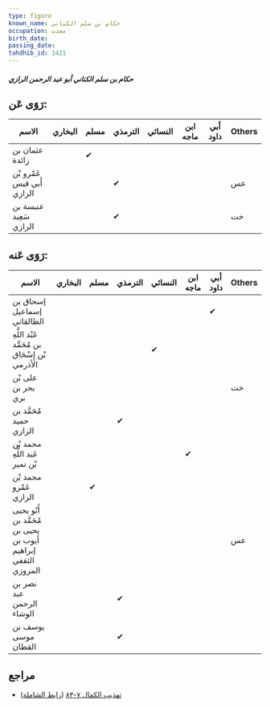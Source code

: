 ```yaml
---
type: figure
known_name: حكام بن سلم الكناني
occupation: محدث
birth_date:
passing_date:
tahdhib_id: 1421
---
```

##### حكام بن سلم الكناني أبو عبد الرحمن الرازي

## رَوَى عَن:
| الاسم                      | البخاري | مسلم | الترمذي | النسائي | ابن ماجه | أبي داود | Others |
| -------------------------- | ------- | ---- | ------- | ------- | -------- | -------- | ------ |
| عثمان بن زائدة             |         | ✔    |         |         |          |          |        |
| عَمْرو بْن أَبي قيس الرازي |         |      | ✔       |         |          |          | عس     |
| عنبسة بن سَعِيد الرازي     |         |      | ✔       |         |          |          | خت     |
## رَوَى عَنه:
| الاسم                                                         | البخاري | مسلم | الترمذي | النسائي | ابن ماجه | أبي داود | Others |
| ------------------------------------------------------------- | ------- | ---- | ------- | ------- | -------- | -------- | ------ |
| إسحاق بن إسماعيل الطالقاني                                    |         |      |         |         |          | ✔        |        |
| عَبْد اللَّهِ بن مُحَمَّد بْن إِسْحَاق الأذرمي                |         |      |         | ✔       |          |          |        |
| على بْن بحر بن بري                                            |         |      |         |         |          |          | خت     |
| مُحَمَّد بن حميد الرازي                                       |         |      | ✔       |         |          |          |        |
| محمد بْن عَبد اللَّهِ بْن نمير                                |         |      |         |         | ✔        |          |        |
| محمد بْن عَمْرو الرازي                                        |         | ✔    |         |         |          |          |        |
| أَبُو يحيى مُحَمَّد بن يحيى بن أيوب بن إبراهيم الثقفي المروزي |         |      |         |         |          |          | عس     |
| نصر بن عبد الرحمن الوشاء                                      |         |      | ✔       |         |          |          |        |
| يوسف بن موسى القطان                                           |         |      | ✔       |         |          |          |        |
## مراجع
- [تهذيب الكمال ٧-٨٣](obsidian://open?vault=Tahdhib-al-Kamal&file=Figures/١٤٢١-حكام%20بن%20سلم%20الكناني%20أبو%20عبد%20الرحمن%20الرازي) ([رابط الشاملة](https://shamela.ws/book/3722/3305))